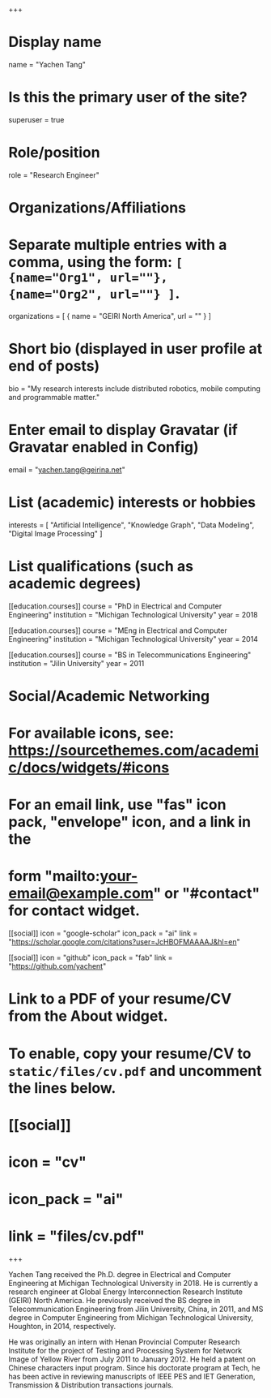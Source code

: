+++
# Display name
name = "Yachen Tang"

# Is this the primary user of the site?
superuser = true

# Role/position
role = "Research Engineer"

# Organizations/Affiliations
#   Separate multiple entries with a comma, using the form: `[ {name="Org1", url=""}, {name="Org2", url=""} ]`.
organizations = [ { name = "GEIRI North America", url = "" } ]

# Short bio (displayed in user profile at end of posts)
bio = "My research interests include distributed robotics, mobile computing and programmable matter."

# Enter email to display Gravatar (if Gravatar enabled in Config)
email = "yachen.tang@geirina.net"

# List (academic) interests or hobbies
interests = [
  "Artificial Intelligence",
  "Knowledge Graph",
  "Data Modeling",
  "Digital Image Processing"
]

# List qualifications (such as academic degrees)
[[education.courses]]
  course = "PhD in Electrical and Computer Engineering"
  institution = "Michigan Technological University"
  year = 2018

[[education.courses]]
  course = "MEng in Electrical and Computer Engineering"
  institution = "Michigan Technological University"
  year = 2014

[[education.courses]]
  course = "BS in Telecommunications Engineering"
  institution = "Jilin University"
  year = 2011

# Social/Academic Networking
# For available icons, see: https://sourcethemes.com/academic/docs/widgets/#icons
#   For an email link, use "fas" icon pack, "envelope" icon, and a link in the
#   form "mailto:your-email@example.com" or "#contact" for contact widget.

[[social]]
  icon = "google-scholar"
  icon_pack = "ai"
  link = "https://scholar.google.com/citations?user=JcHBOFMAAAAJ&hl=en"

[[social]]
  icon = "github"
  icon_pack = "fab"
  link = "https://github.com/yachent"

# Link to a PDF of your resume/CV from the About widget.
# To enable, copy your resume/CV to `static/files/cv.pdf` and uncomment the lines below.
# [[social]]
#   icon = "cv"
#   icon_pack = "ai"
#   link = "files/cv.pdf"

+++

Yachen Tang received the Ph.D. degree in Electrical and Computer Engineering at Michigan Technological University in 2018. He is currently a research engineer at Global Energy Interconnection Research Institute (GEIRI) North America. He previously received the BS degree in Telecommunication Engineering from Jilin University, China, in 2011, and MS degree in Computer Engineering from Michigan Technological University, Houghton, in 2014, respectively.

He was originally an intern with Henan Provincial Computer Research Institute for the project of Testing and Processing System for Network Image of Yellow River from July 2011 to January 2012. He held a patent on Chinese characters input program. Since his doctorate program at Tech, he has been active in reviewing manuscripts of IEEE PES and IET Generation, Transmission & Distribution transactions journals. 
